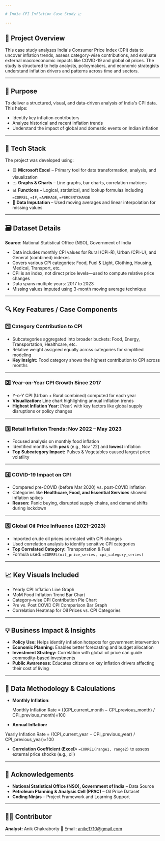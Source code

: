 ```yaml
---

# India CPI Inflation Case Study 📈

---
```


## 📄 Project Overview

This case study analyzes India's Consumer Price Index (CPI) data to uncover inflation trends, assess category-wise contributions, and evaluate external macroeconomic impacts like COVID-19 and global oil prices. The study is structured to help analysts, policymakers, and economic strategists understand inflation drivers and patterns across time and sectors.

---

## 🎯 Purpose

To deliver a structured, visual, and data-driven analysis of India's CPI data. This helps:

* Identify key inflation contributors
* Analyze historical and recent inflation trends
* Understand the impact of global and domestic events on Indian inflation

---

## 🧰 Tech Stack

The project was developed using:

* 🟨 **Microsoft Excel** – Primary tool for data transformation, analysis, and visualization
* 📉 **Graphs & Charts** – Line graphs, bar charts, correlation matrices
* 📊 **Functions** – Logical, statistical, and lookup formulas including `=CORREL`, `=IF`, `=AVERAGE`, `=PERCENTCHANGE`
* 🧮 **Data Imputation** – Used moving averages and linear interpolation for missing values

---

## 🗃️ Dataset Details

**Source:** National Statistical Office (NSO), Government of India

* Data includes monthly CPI values for Rural (CPI-R), Urban (CPI-U), and General (combined) indexes
* Covers various CPI categories: Food, Fuel & Light, Clothing, Housing, Medical, Transport, etc.
* CPI is an index, not direct price levels—used to compute relative price changes
* Data spans multiple years: 2017 to 2023
* Missing values imputed using 3-month moving average technique

---

## 🔍 Key Features / Case Components

### 1️⃣ **Category Contribution to CPI**

* Subcategories aggregated into broader buckets: Food, Energy, Transportation, Healthcare, etc.
* Relative weight assigned equally across categories for simplified modeling
* **Key Insight:** Food category shows the highest contribution to CPI across months

---

### 2️⃣ **Year-on-Year CPI Growth Since 2017**

* Y-o-Y CPI (Urban + Rural combined) computed for each year
* **Visualization:** Line chart highlighting annual inflation trends
* **Highest Inflation Year:** \[Year] with key factors like global supply disruptions or policy changes

---

### 3️⃣ **Retail Inflation Trends: Nov 2022 – May 2023**

* Focused analysis on monthly food inflation
* Identified months with **peak** (e.g., Nov '22) and **lowest** inflation
* **Top Subcategory Impact:** Pulses & Vegetables caused largest price volatility

---

### 4️⃣ **COVID-19 Impact on CPI**

* Compared pre-COVID (before Mar 2020) vs. post-COVID inflation
* Categories like **Healthcare, Food, and Essential Services** showed inflation spikes
* **Reason:** Panic buying, disrupted supply chains, and demand shifts during lockdown

---

### 5️⃣ **Global Oil Price Influence (2021–2023)**

* Imported crude oil prices correlated with CPI changes
* Used correlation analysis to identify sensitive CPI categories
* **Top Correlated Category:** Transportation & Fuel
* Formula used: `=CORREL(oil_price_series, cpi_category_series)`

---

## 📈 Key Visuals Included

* Yearly CPI Inflation Line Graph
* MoM Food Inflation Trend Bar Chart
* Category-wise CPI Contribution Pie Chart
* Pre vs. Post COVID CPI Comparison Bar Graph
* Correlation Heatmap for Oil Prices vs. CPI Categories

---

## 💡 Business Impact & Insights

* **Policy Use:** Helps identify inflation hotspots for government intervention
* **Economic Planning:** Enables better forecasting and budget allocation
* **Investment Strategy:** Correlation with global oil price can guide commodity-based investments
* **Public Awareness:** Educates citizens on key inflation drivers affecting their cost of living

---

## 📌 Data Methodology & Calculations

* **Monthly Inflation:**

  Monthly Inflation Rate = ((CPI_current_month − CPI_previous_month) / CPI_previous_month)×100
  
 * **Annual Inflation:**

  Yearly Inflation Rate = ((CPI_current_year − CPI_previous_year) / CPI_previous_year)×100
 
* **Correlation Coefficient (Excel):**
  `=CORREL(range1, range2)` to assess external price shocks (e.g., oil)

---

## 🙏 Acknowledgements

* **National Statistical Office (NSO), Government of India** – Data Source
* **Petroleum Planning & Analysis Cell (PPAC)** – Oil Price Dataset
* **Coding Ninjas** – Project Framework and Learning Support

---

## 👨‍💻 Contributor

**Analyst:** Anik Chakraborty
📧 Email: [anikc1710@gmail.com](mailto:anikc1710@gmail.com)

---
